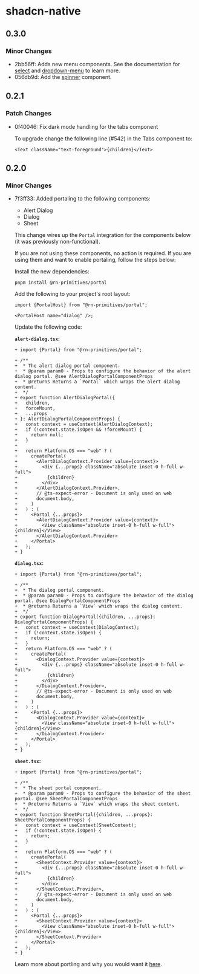 # shadcn-native

## 0.3.0

### Minor Changes

- 2bb56ff: Adds new menu components. See the documentation for [select](https://shadcn-native.moveinready.casa/docs/components/select) and [dropdown-menu](https://shadcn-native.moveinready.casa/docs/components/dropdown-menu) to learn more.
- 056db9d: Add the [spinner](https://shadcn-native.moveinready.casa/docs/components/spinner) component.

## 0.2.1

### Patch Changes

- 0f40046: Fix dark mode handling for the tabs component

  To upgrade change the following line (#542) in the Tabs component to:

  ```tsx
  <Text className="text-foreground">{children}</Text>
  ```

## 0.2.0

### Minor Changes

- 7f3ff33: Added portaling to the following components:
  - Alert Dialog
  - Dialog
  - Sheet

  This change wires up the `Portal` integration for the components below (it was previously non-functional).

  If you are not using these components, no action is required. If you are using them and want to enable portaling, follow the steps below:

  Install the new dependencies:

  ```shell
  pnpm install @rn-primitives/portal
  ```

  Add the following to your project's root layout:

  ```tsx
  import {PortalHost} from "@rn-primitives/portal";

  <PortalHost name="dialog" />;
  ```

  Update the following code:

  **`alert-dialog.tsx`:**

  ```tsx
  + import {Portal} from "@rn-primitives/portal";

  + /**
  +  * The alert dialog portal component.
  +  * @param param0 - Props to configure the behavior of the alert dialog portal. @see AlertDialogPortalComponentProps
  +  * @returns Returns a `Portal` which wraps the alert dialog content.
  +  */
  + export function AlertDialogPortal({
  +   children,
  +   forceMount,
  +   ...props
  + }: AlertDialogPortalComponentProps) {
  +   const context = useContext(AlertDialogContext);
  +   if (!context.state.isOpen && !forceMount) {
  +     return null;
  +   }
  +
  +   return Platform.OS === "web" ? (
  +     createPortal(
  +       <AlertDialogContext.Provider value={context}>
  +         <div {...props} className="absolute inset-0 h-full w-full">
  +           {children}
  +         </div>
  +       </AlertDialogContext.Provider>,
  +       // @ts-expect-error - Document is only used on web
  +       document.body,
  +     )
  +   ) : (
  +     <Portal {...props}>
  +       <AlertDialogContext.Provider value={context}>
  +         <View className="absolute inset-0 h-full w-full">{children}</View>
  +       </AlertDialogContext.Provider>
  +     </Portal>
  +   );
  + }
  ```

  **`dialog.tsx`:**

  ```tsx
  + import {Portal} from "@rn-primitives/portal";

  + /**
  +  * The dialog portal component.
  +  * @param param0 - Props to configure the behavior of the dialog portal. @see DialogPortalComponentProps
  +  * @returns Returns a `View` which wraps the dialog content.
  +  */
  + export function DialogPortal({children, ...props}: DialogPortalComponentProps) {
  +   const context = useContext(DialogContext);
  +   if (!context.state.isOpen) {
  +     return;
  +   }
  +   return Platform.OS === "web" ? (
  +     createPortal(
  +       <DialogContext.Provider value={context}>
  +         <div {...props} className="absolute inset-0 h-full w-full">
  +           {children}
  +         </div>
  +       </DialogContext.Provider>,
  +       // @ts-expect-error - Document is only used on web
  +       document.body,
  +     )
  +   ) : (
  +     <Portal {...props}>
  +       <DialogContext.Provider value={context}>
  +         <View className="absolute inset-0 h-full w-full">{children}</View>
  +       </DialogContext.Provider>
  +     </Portal>
  +   );
  + }
  ```

  **`sheet.tsx`:**

  ```tsx
  + import {Portal} from "@rn-primitives/portal";

  + /**
  +  * The sheet portal component.
  +  * @param param0 - Props to configure the behavior of the sheet portal. @see SheetPortalComponentProps
  +  * @returns Returns a `View` which wraps the sheet content.
  +  */
  + export function SheetPortal({children, ...props}: SheetPortalComponentProps) {
  +   const context = useContext(SheetContext);
  +   if (!context.state.isOpen) {
  +     return;
  +   }
  +
  +   return Platform.OS === "web" ? (
  +     createPortal(
  +       <SheetContext.Provider value={context}>
  +         <div {...props} className="absolute inset-0 h-full w-full">
  +           {children}
  +         </div>
  +       </SheetContext.Provider>,
  +       // @ts-expect-error - Document is only used on web
  +       document.body,
  +     )
  +   ) : (
  +     <Portal {...props}>
  +       <SheetContext.Provider value={context}>
  +         <View className="absolute inset-0 h-full w-full">{children}</View>
  +       </SheetContext.Provider>
  +     </Portal>
  +   );
  + }
  ```

  Learn more about portling and why you would want it [here](https://rnprimitives.com/portal/).
